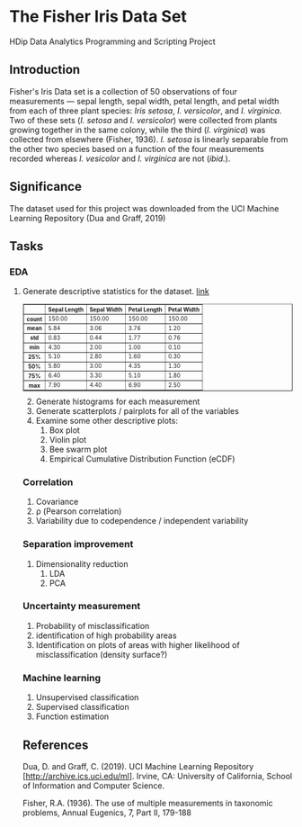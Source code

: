 # The Fisher Iris Data Set

HDip Data Analytics Programming and Scripting Project

## Introduction
Fisher's Iris Data set is a collection of 50 observations of four measurements — sepal length, sepal width, petal length, and petal width from each of three plant species: *Iris setosa*, *I. versicolor*, and *I. virginica*. Two of these sets (*I. setosa* and *I. versicolor*) were collected from plants growing together in the same colony, while the third (*I. virginica*) was collected from elsewhere (Fisher, 1936). *I. setosa* is linearly separable from the other two species based on a function of the four measurements recorded whereas *I. vesicolor* and *I. virginica* are not (*ibid.*).

## Significance


The dataset used for this project was downloaded from the UCI Machine Learning Repository (Dua and Graff, 2019)


## Tasks
### EDA
1. Generate descriptive statistics for the dataset.
    [link](summary_stats.csv)

    <table border="1" class="dataframe" style="font-size: 0.7em">
  <thead>
    <tr style="text-align: right;">
      <th></th>
      <th>Sepal Length</th>
      <th>Sepal Width</th>
      <th>Petal Length</th>
      <th>Petal Width</th>
    </tr>
  </thead>
  <tbody>
    <tr>
      <th>count</th>
      <td>150.00</td>
      <td>150.00</td>
      <td>150.00</td>
      <td>150.00</td>
    </tr>
    <tr>
      <th>mean</th>
      <td>5.84</td>
      <td>3.06</td>
      <td>3.76</td>
      <td>1.20</td>
    </tr>
    <tr>
      <th>std</th>
      <td>0.83</td>
      <td>0.44</td>
      <td>1.77</td>
      <td>0.76</td>
    </tr>
    <tr>
      <th>min</th>
      <td>4.30</td>
      <td>2.00</td>
      <td>1.00</td>
      <td>0.10</td>
    </tr>
    <tr>
      <th>25%</th>
      <td>5.10</td>
      <td>2.80</td>
      <td>1.60</td>
      <td>0.30</td>
    </tr>
    <tr>
      <th>50%</th>
      <td>5.80</td>
      <td>3.00</td>
      <td>4.35</td>
      <td>1.30</td>
    </tr>
    <tr>
      <th>75%</th>
      <td>6.40</td>
      <td>3.30</td>
      <td>5.10</td>
      <td>1.80</td>
    </tr>
    <tr>
      <th>max</th>
      <td>7.90</td>
      <td>4.40</td>
      <td>6.90</td>
      <td>2.50</td>
    </tr>
  </tbody>
</table>


2. Generate histograms for each measurement
3. Generate scatterplots / pairplots for all of the variables
4. Examine some other descriptive plots:
    1. Box plot
    2. Violin plot
    3. Bee swarm plot
    4. Empirical Cumulative Distribution Function (eCDF)

### Correlation
1. Covariance
2. ρ (Pearson correlation)
3. Variability due to codependence / independent variability

### Separation improvement
1. Dimensionality reduction
    1. LDA
    2. PCA

### Uncertainty measurement
1. Probability of misclassification
2. identification of high probability areas
3. Identification on plots of areas with higher likelihood of misclassification (density surface?)

### Machine learning
1. Unsupervised classification
2. Supervised classification
3. Function estimation

## References

Dua, D. and Graff, C. (2019). UCI Machine Learning Repository [http://archive.ics.uci.edu/ml]. Irvine, CA: University of California, School of Information and Computer Science. 

Fisher, R.A. (1936). The use of multiple measurements in taxonomic problems, Annual Eugenics, 7, Part II, 179-188 